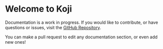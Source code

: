 # Welcome to Koji

Documentation is a work in progress. If you would like to contribute, or have 
questions or issues, visit the [GitHub Repository](https://github.com/madewithkoji/koji-docs).

You can make a pull request to edit any documentation section, or even add new 
ones!
